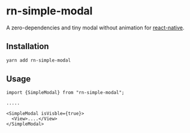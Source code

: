 # rn-simple-modal

A zero-dependencies and tiny modal without animation for [react-native](https://reactnative.dev/).

## Installation

```sh
yarn add rn-simple-modal
```

## Usage

```tsx
import {SimpleModal} from "rn-simple-modal";

.....

<SimpleModal isVisble={true}>
  <View>....</View>
</SimpleModal>
```
